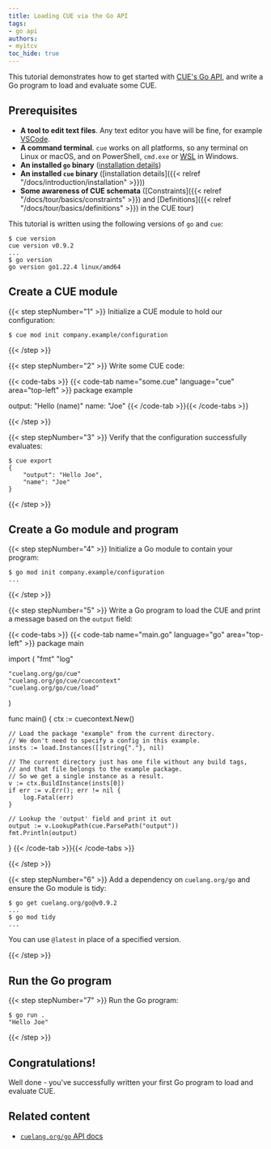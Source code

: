 ```yaml
---
title: Loading CUE via the Go API
tags:
- go api
authors:
- myitcv
toc_hide: true
---
```


This tutorial demonstrates how to get started with [CUE's Go
API](https://pkg.go.dev/cuelang.org/go), and write a Go program to load and
evaluate some CUE.

## Prerequisites

- **A tool to edit text files**. Any text editor you have will be fine, for
  example [VSCode](https://code.visualstudio.com/).
- **A command terminal**. `cue` works on all platforms, so any terminal on Linux
  or macOS, and on PowerShell, `cmd.exe` or
  [WSL](https://learn.microsoft.com/en-us/windows/wsl/install) in Windows.
- **An installed `go` binary**
  ([installation details](https://go.dev/doc/install))
- **An installed `cue` binary**
  ([installation details]({{< relref "/docs/introduction/installation" >}}))
- **Some awareness of CUE schemata**
  ([Constraints]({{< relref "/docs/tour/basics/constraints" >}}) and
   [Definitions]({{< relref "/docs/tour/basics/definitions" >}}) in the CUE tour)

This tutorial is written using the following versions of `go` and `cue`:

```text { title="TERMINAL" type="terminal" codeToCopy="Y3VlIHZlcnNpb24KZ28gdmVyc2lvbg==" }
$ cue version
cue version v0.9.2
...
$ go version
go version go1.22.4 linux/amd64
```

## Create a CUE module

{{< step stepNumber="1" >}}
Initialize a CUE module to hold our configuration:

```text { title="TERMINAL" type="terminal" codeToCopy="Y3VlIG1vZCBpbml0IGNvbXBhbnkuZXhhbXBsZS9jb25maWd1cmF0aW9u" }
$ cue mod init company.example/configuration
```

{{< /step >}}

{{< step stepNumber="2" >}}
Write some CUE code:

{{< code-tabs >}}
{{< code-tab name="some.cue" language="cue" area="top-left" >}}
package example

output: "Hello \(name)"
name:   "Joe"
{{< /code-tab >}}{{< /code-tabs >}}

{{< /step >}}

{{< step stepNumber="3" >}}
Verify that the configuration successfully evaluates:

```text { title="TERMINAL" type="terminal" codeToCopy="Y3VlIGV4cG9ydA==" }
$ cue export
{
    "output": "Hello Joe",
    "name": "Joe"
}
```

{{< /step >}}

## Create a Go module and program

{{< step stepNumber="4" >}}
Initialize a Go module to contain your program:

```text { title="TERMINAL" type="terminal" codeToCopy="Z28gbW9kIGluaXQgY29tcGFueS5leGFtcGxlL2NvbmZpZ3VyYXRpb24=" }
$ go mod init company.example/configuration
...
```

{{< /step >}}

{{< step stepNumber="5" >}}
Write a Go program to load the CUE and print a message based on the `output`
field:

{{< code-tabs >}}
{{< code-tab name="main.go" language="go" area="top-left" >}}
package main

import (
	"fmt"
	"log"

	"cuelang.org/go/cue"
	"cuelang.org/go/cue/cuecontext"
	"cuelang.org/go/cue/load"
)

func main() {
	ctx := cuecontext.New()

	// Load the package "example" from the current directory.
	// We don't need to specify a config in this example.
	insts := load.Instances([]string{"."}, nil)

	// The current directory just has one file without any build tags,
	// and that file belongs to the example package.
	// So we get a single instance as a result.
	v := ctx.BuildInstance(insts[0])
	if err := v.Err(); err != nil {
		log.Fatal(err)
	}

	// Lookup the 'output' field and print it out
	output := v.LookupPath(cue.ParsePath("output"))
	fmt.Println(output)
}
{{< /code-tab >}}{{< /code-tabs >}}

{{< /step >}}

{{< step stepNumber="6" >}}
Add a dependency on `cuelang.org/go` and ensure the Go module is tidy:

```text { title="TERMINAL" type="terminal" codeToCopy="Z28gZ2V0IGN1ZWxhbmcub3JnL2dvQHYwLjkuMgpnbyBtb2QgdGlkeQ==" }
$ go get cuelang.org/go@v0.9.2
...
$ go mod tidy
...
```

You can use `@latest` in place of a specified version.

{{< /step >}}

## Run the Go program

{{< step stepNumber="7" >}}
Run the Go program:

```text { title="TERMINAL" type="terminal" codeToCopy="Z28gcnVuIC4=" }
$ go run .
"Hello Joe"
```

{{< /step >}}

## Congratulations!

Well done - you've successfully written your first Go program to load and
evaluate CUE.

## Related content

- [`cuelang.org/go` API docs](https://pkg.go.dev/cuelang.org/go)
